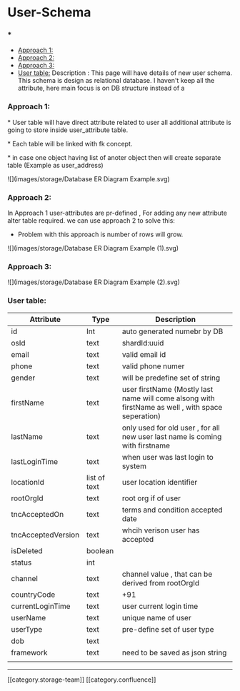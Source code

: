 # User-Schema

### \*

* [Approach 1:  ](user-schema.md#approach-1:  )
* [Approach 2:](user-schema.md#approach-2:)
* [Approach 3:](user-schema.md#approach-3:)
* [User table:](user-schema.md#user-table:) Description :               This page will have details of new user schema. This schema is design as relational database. I haven't keep all the attribute, here main focus is on DB structure instead of a

### Approach 1: &#x20;

&#x20;     \*   User table will have direct attribute related to user all additional attribute is going to store inside user\_attribute table.

&#x20;     \*   Each table will be linked with fk concept.

&#x20;     \*  in case one object having list of anoter object then will create separate table (Example as user\_address)&#x20;

!\[]\(images/storage/Database ER Diagram Example.svg)

### Approach 2:

In Approach 1 user-attributes are pr-defined , For adding any new attribute alter table required. we can use approach 2 to solve this:

* Problem with this approach is number of rows will grow.

!\[]\(images/storage/Database ER Diagram Example (1).svg)

&#x20; &#x20;

### Approach 3:

!\[]\(images/storage/Database ER Diagram Example (2).svg)

### User table:

| Attribute          | Type         | Description                                                                                       |
| ------------------ | ------------ | ------------------------------------------------------------------------------------------------- |
| id                 | Int          | auto generated numebr by DB                                                                       |
| osId               | text         | shardId:uuid                                                                                      |
| email              | text         | valid email id                                                                                    |
| phone              | text         | valid phone numer                                                                                 |
| gender             | text         | will be predefine set of string                                                                   |
| firstName          | text         | user firstName (Mostly last name will come alsong with firstName as well , with space seperation) |
| lastName           | text         | only used for old user , for all new user last name is coming with firstname                      |
| lastLoginTime      | text         | when user was last login to system                                                                |
| locationId         | list of text | user location identifier                                                                          |
| rootOrgId          | text         | root org if of user                                                                               |
| tncAcceptedOn      | text         | terms and condition accepted date                                                                 |
| tncAcceptedVersion | text         | whcih verison user has accepted                                                                   |
| isDeleted          | boolean      |                                                                                                   |
| status             | int          |                                                                                                   |
| channel            | text         | channel value , that can be derived from rootOrgId                                                |
| countryCode        | text         | +91                                                                                               |
| currentLoginTime   | text         | user current login time                                                                           |
| userName           | text         | unique name of user                                                                               |
| userType           | text         | pre-define set of user type                                                                       |
| dob                | text         |                                                                                                   |
| framework          | text         | need to be saved as json string                                                                   |
|                    |              |                                                                                                   |

***

\[\[category.storage-team]] \[\[category.confluence]]
